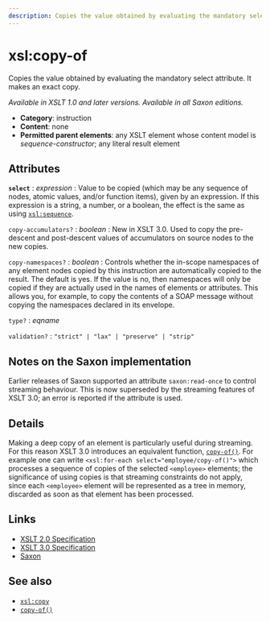 ```yaml
---
description: Copies the value obtained by evaluating the mandatory select attribute. It makes an exact copy
---
```


# xsl:copy-of

Copies the value obtained by evaluating the mandatory select attribute. It makes an exact copy.

_Available in XSLT 1.0 and later versions. Available in all Saxon editions._

- **Category**: instruction
- **Content**: none
- **Permitted parent elements**: any XSLT element whose content model is _sequence-constructor_; any literal result element

## Attributes

**`select`**
: _expression_
: Value to be copied (which may be any sequence of nodes, atomic values, and/or function items), given by an expression. If this expression is a string, a number, or a boolean, the effect is the same as using [`xsl:sequence`](xsl-sequence.md).

`copy-accumulators?`
: _boolean_
: New in XSLT 3.0. Used to copy the pre-descent and post-descent values of accumulators on source nodes to the new copies.

`copy-namespaces?`
: _boolean_
: Controls whether the in-scope namespaces of any element nodes copied by this instruction are automatically copied to the result. The default is yes. If the value is no, then namespaces will only be copied if they are actually used in the names of elements or attributes. This allows you, for example, to copy the contents of a SOAP message without copying the namespaces declared in its envelope.

`type?`
: _eqname_

`validation?`
: `"strict" | "lax" | "preserve" | "strip"`

## Notes on the Saxon implementation

Earlier releases of Saxon supported an attribute `saxon:read-once` to control streaming behaviour. This is now superseded by the streaming features of XSLT 3.0; an error is reported if the attribute is used.

## Details

Making a deep copy of an element is particularly useful during streaming. For this reason XSLT 3.0 introduces an equivalent function, [`copy-of()`](../xpath/fn-copy-of.md). For example one can write `<xsl:for-each select="employee/copy-of()">` which processes a sequence of copies of the selected `<employee>` elements; the significance of using copies is that streaming constraints do not apply, since each `<employee>` element will be represented as a tree in memory, discarded as soon as that element has been processed.

## Links

- [XSLT 2.0 Specification](http://www.w3.org/TR/xslt20/#element-copy-of)
- [XSLT 3.0 Specification](http://www.w3.org/TR/xslt-30/#element-copy-of)
- [Saxon](https://www.saxonica.com/html/documentation/xsl-elements/copy-of.html)

## See also

- [`xsl:copy`](xsl-copy.md)
- [`copy-of()`](../xpath/fn-copy-of.md)
